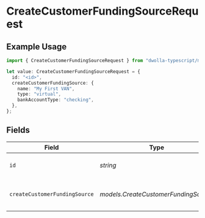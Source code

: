 # CreateCustomerFundingSourceRequest

## Example Usage

```typescript
import { CreateCustomerFundingSourceRequest } from "dwolla-typescript/models/operations";

let value: CreateCustomerFundingSourceRequest = {
  id: "<id>",
  createCustomerFundingSource: {
    name: "My First VAN",
    type: "virtual",
    bankAccountType: "checking",
  },
};
```

## Fields

| Field                                    | Type                                     | Required                                 | Description                              |
| ---------------------------------------- | ---------------------------------------- | ---------------------------------------- | ---------------------------------------- |
| `id`                                     | *string*                                 | :heavy_check_mark:                       | Customer's unique identifier             |
| `createCustomerFundingSource`            | *models.CreateCustomerFundingSource*     | :heavy_check_mark:                       | Parameters for creating a funding source |
